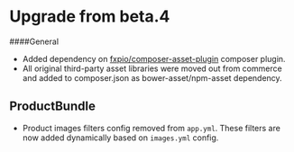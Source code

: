Upgrade from beta.4
===================

####General
- Added dependency on [fxpio/composer-asset-plugin](https://github.com/fxpio/composer-asset-plugin) composer plugin.
- All original third-party asset libraries were moved out from commerce and added to composer.json as bower-asset/npm-asset dependency.

ProductBundle
-------------
- Product images filters config removed from `app.yml`. 
These filters are now added dynamically based on `images.yml` config.
